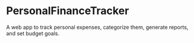 # PersonalFinanceTracker
A web app to track personal expenses, categorize them, generate reports, and set budget goals.
